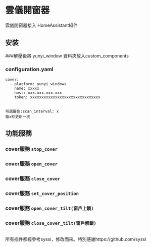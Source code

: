 # 雲儀開窗器


雲儀開窗器接入 HomeAssistant組件


## 安装




###解壓後將 yunyi_window 資料夾放入custom_components

### configuration.yaml
```
cover:
  - platform: yunyi_windows
    name: xxxxx
    host: xxx.xxx.xxx.xxx
    token: xxxxxxxxxxxxxxxxxxxxxxxxxxxxxxx
```
```

可選屬性:scan_interval: x
每x秒更新一次

```



## 功能服務

### cover服務  `stop_cover`

### cover服務  `open_cover`

### cover服務  `close_cover`

### cover服務  `set_cover_position`

### cover服務  `open_cover_tilt(窗戶上鎖)`

### cover服務  `close_cover_tilt(窗戶解鎖)`



```
```
所有插件都經參考syssi，修改而來。特別感謝https://github.com/syssi
```
